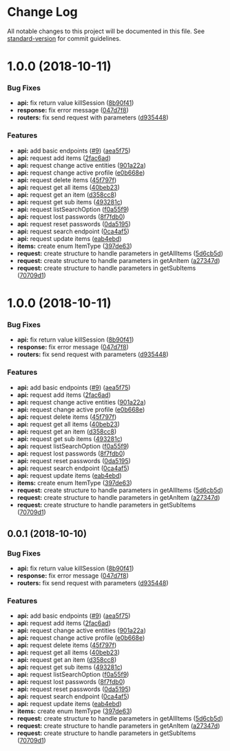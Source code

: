 # Change Log

All notable changes to this project will be documented in this file. See [standard-version](https://github.com/conventional-changelog/standard-version) for commit guidelines.

<a name="1.0.0"></a>
# 1.0.0 (2018-10-11)


### Bug Fixes

* **api:** fix return value killSession ([8b90f41](https://github.com/hectorerb/swift-library-glpi/commit/8b90f41))
* **response:** fix error message ([047d7f8](https://github.com/hectorerb/swift-library-glpi/commit/047d7f8))
* **routers:** fix send request with parameters ([d935448](https://github.com/hectorerb/swift-library-glpi/commit/d935448))


### Features

* **api:** add basic endpoints ([#9](https://github.com/hectorerb/swift-library-glpi/issues/9)) ([aea5f75](https://github.com/hectorerb/swift-library-glpi/commit/aea5f75))
* **api:** request add items ([2fac6ad](https://github.com/hectorerb/swift-library-glpi/commit/2fac6ad))
* **api:** request change active entities ([901a22a](https://github.com/hectorerb/swift-library-glpi/commit/901a22a))
* **api:** request change active profile ([e0b668e](https://github.com/hectorerb/swift-library-glpi/commit/e0b668e))
* **api:** request delete items ([45f797f](https://github.com/hectorerb/swift-library-glpi/commit/45f797f))
* **api:** request get all items ([40beb23](https://github.com/hectorerb/swift-library-glpi/commit/40beb23))
* **api:** request get an item ([d358cc8](https://github.com/hectorerb/swift-library-glpi/commit/d358cc8))
* **api:** request get sub items ([493281c](https://github.com/hectorerb/swift-library-glpi/commit/493281c))
* **api:** request listSearchOption ([f0a55f9](https://github.com/hectorerb/swift-library-glpi/commit/f0a55f9))
* **api:** request lost passwords ([8f7fdb0](https://github.com/hectorerb/swift-library-glpi/commit/8f7fdb0))
* **api:** request reset passwords ([0da5195](https://github.com/hectorerb/swift-library-glpi/commit/0da5195))
* **api:** request search endpoint ([0ca4af5](https://github.com/hectorerb/swift-library-glpi/commit/0ca4af5))
* **api:** request update items ([eab4ebd](https://github.com/hectorerb/swift-library-glpi/commit/eab4ebd))
* **items:** create enum ItemType ([397de63](https://github.com/hectorerb/swift-library-glpi/commit/397de63))
* **request:** create structure to handle parameters in getAllItems ([5d6cb5d](https://github.com/hectorerb/swift-library-glpi/commit/5d6cb5d))
* **request:** create structure to handle parameters in getAnItem ([a27347d](https://github.com/hectorerb/swift-library-glpi/commit/a27347d))
* **request:** create structure to handle parameters in getSubItems ([70709d1](https://github.com/hectorerb/swift-library-glpi/commit/70709d1))



<a name="1.0.0"></a>
# 1.0.0 (2018-10-11)


### Bug Fixes

* **api:** fix return value killSession ([8b90f41](https://github.com/hectorerb/swift-library-glpi/commit/8b90f41))
* **response:** fix error message ([047d7f8](https://github.com/hectorerb/swift-library-glpi/commit/047d7f8))
* **routers:** fix send request with parameters ([d935448](https://github.com/hectorerb/swift-library-glpi/commit/d935448))


### Features

* **api:** add basic endpoints ([#9](https://github.com/hectorerb/swift-library-glpi/issues/9)) ([aea5f75](https://github.com/hectorerb/swift-library-glpi/commit/aea5f75))
* **api:** request add items ([2fac6ad](https://github.com/hectorerb/swift-library-glpi/commit/2fac6ad))
* **api:** request change active entities ([901a22a](https://github.com/hectorerb/swift-library-glpi/commit/901a22a))
* **api:** request change active profile ([e0b668e](https://github.com/hectorerb/swift-library-glpi/commit/e0b668e))
* **api:** request delete items ([45f797f](https://github.com/hectorerb/swift-library-glpi/commit/45f797f))
* **api:** request get all items ([40beb23](https://github.com/hectorerb/swift-library-glpi/commit/40beb23))
* **api:** request get an item ([d358cc8](https://github.com/hectorerb/swift-library-glpi/commit/d358cc8))
* **api:** request get sub items ([493281c](https://github.com/hectorerb/swift-library-glpi/commit/493281c))
* **api:** request listSearchOption ([f0a55f9](https://github.com/hectorerb/swift-library-glpi/commit/f0a55f9))
* **api:** request lost passwords ([8f7fdb0](https://github.com/hectorerb/swift-library-glpi/commit/8f7fdb0))
* **api:** request reset passwords ([0da5195](https://github.com/hectorerb/swift-library-glpi/commit/0da5195))
* **api:** request search endpoint ([0ca4af5](https://github.com/hectorerb/swift-library-glpi/commit/0ca4af5))
* **api:** request update items ([eab4ebd](https://github.com/hectorerb/swift-library-glpi/commit/eab4ebd))
* **items:** create enum ItemType ([397de63](https://github.com/hectorerb/swift-library-glpi/commit/397de63))
* **request:** create structure to handle parameters in getAllItems ([5d6cb5d](https://github.com/hectorerb/swift-library-glpi/commit/5d6cb5d))
* **request:** create structure to handle parameters in getAnItem ([a27347d](https://github.com/hectorerb/swift-library-glpi/commit/a27347d))
* **request:** create structure to handle parameters in getSubItems ([70709d1](https://github.com/hectorerb/swift-library-glpi/commit/70709d1))



<a name="0.0.1"></a>
## 0.0.1 (2018-10-10)


### Bug Fixes

* **api:** fix return value killSession ([8b90f41](https://github.com/hectorerb/swift-library-glpi/commit/8b90f41))
* **response:** fix error message ([047d7f8](https://github.com/hectorerb/swift-library-glpi/commit/047d7f8))
* **routers:** fix send request with parameters ([d935448](https://github.com/hectorerb/swift-library-glpi/commit/d935448))


### Features

* **api:** add basic endpoints ([#9](https://github.com/hectorerb/swift-library-glpi/issues/9)) ([aea5f75](https://github.com/hectorerb/swift-library-glpi/commit/aea5f75))
* **api:** request add items ([2fac6ad](https://github.com/hectorerb/swift-library-glpi/commit/2fac6ad))
* **api:** request change active entities ([901a22a](https://github.com/hectorerb/swift-library-glpi/commit/901a22a))
* **api:** request change active profile ([e0b668e](https://github.com/hectorerb/swift-library-glpi/commit/e0b668e))
* **api:** request delete items ([45f797f](https://github.com/hectorerb/swift-library-glpi/commit/45f797f))
* **api:** request get all items ([40beb23](https://github.com/hectorerb/swift-library-glpi/commit/40beb23))
* **api:** request get an item ([d358cc8](https://github.com/hectorerb/swift-library-glpi/commit/d358cc8))
* **api:** request get sub items ([493281c](https://github.com/hectorerb/swift-library-glpi/commit/493281c))
* **api:** request listSearchOption ([f0a55f9](https://github.com/hectorerb/swift-library-glpi/commit/f0a55f9))
* **api:** request lost passwords ([8f7fdb0](https://github.com/hectorerb/swift-library-glpi/commit/8f7fdb0))
* **api:** request reset passwords ([0da5195](https://github.com/hectorerb/swift-library-glpi/commit/0da5195))
* **api:** request search endpoint ([0ca4af5](https://github.com/hectorerb/swift-library-glpi/commit/0ca4af5))
* **api:** request update items ([eab4ebd](https://github.com/hectorerb/swift-library-glpi/commit/eab4ebd))
* **items:** create enum ItemType ([397de63](https://github.com/hectorerb/swift-library-glpi/commit/397de63))
* **request:** create structure to handle parameters in getAllItems ([5d6cb5d](https://github.com/hectorerb/swift-library-glpi/commit/5d6cb5d))
* **request:** create structure to handle parameters in getAnItem ([a27347d](https://github.com/hectorerb/swift-library-glpi/commit/a27347d))
* **request:** create structure to handle parameters in getSubItems ([70709d1](https://github.com/hectorerb/swift-library-glpi/commit/70709d1))
